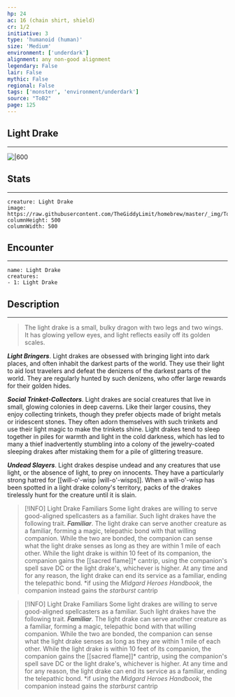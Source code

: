 ```yaml
---
hp: 24
ac: 16 (chain shirt, shield)
cr: 1/2
initiative: 3
type: 'humanoid (human)'    
size: 'Medium'
environment: ['underdark']
alignment: any non-good alignment
legendary: False
lair: False
mythic: False
regional: False
tags: ['monster', 'environment/underdark']
source: "ToB2"
page: 125
---
```


## Light Drake
---

![|600](https://raw.githubusercontent.com/TheGiddyLimit/homebrew/master/_img/ToB2/creature/Light%20Drake.webp)

## Stats
---

```statblock
creature: Light Drake
image: https://raw.githubusercontent.com/TheGiddyLimit/homebrew/master/_img/ToB2/creature/token/Light%20Drake%20%28Token%29.png
columnHeight: 500
columnWidth: 500
```

## Encounter
---

```encounter-table
name: Light Drake
creatures:
- 1: Light Drake
```

## Description
---
>The light drake is a small, bulky dragon with two legs and two wings. It has glowing yellow eyes, and light reflects easily off its golden scales.

**_Light Bringers_**. Light drakes are obsessed with bringing light into dark places, and often inhabit the darkest parts of the world. They use their light to aid lost travelers and defeat the denizens of the darkest parts of the world. They are regularly hunted by such denizens, who offer large rewards for their golden hides.

**_Social Trinket-Collectors_**. Light drakes are social creatures that live in small, glowing colonies in deep caverns. Like their larger cousins, they enjoy collecting trinkets, though they prefer objects made of bright metals or iridescent stones. They often adorn themselves with such trinkets and use their light magic to make the trinkets shine. Light drakes tend to sleep together in piles for warmth and light in the cold darkness, which has led to many a thief inadvertently stumbling into a colony of the jewelry-coated sleeping drakes after mistaking them for a pile of glittering treasure.

**_Undead Slayers_**. Light drakes despise undead and any creatures that use light, or the absence of light, to prey on innocents. They have a particularly strong hatred for [[will-o'-wisp \|will-o'-wisps]]. When a will-o'-wisp has been spotted in a light drake colony's territory, packs of the drakes tirelessly hunt for the creature until it is slain.


> [!INFO] Light Drake Familiars
>Some light drakes are willing to serve good-aligned spellcasters as a familiar. Such light drakes have the following trait.
**_Familiar_**. The light drake can serve another creature as a familiar, forming a magic, telepathic bond with that willing companion. While the two are bonded, the companion can sense what the light drake senses as long as they are within 1 mile of each other. While the light drake is within 10 feet of its companion, the companion gains the [[sacred flame]]* cantrip, using the companion's spell save DC or the light drake's, whichever is higher. At any time and for any reason, the light drake can end its service as a familiar, ending the telepathic bond.
*if using the _Midgard Heroes Handbook_, the companion instead gains the _starburst_ cantrip



> [!INFO] Light Drake Familiars
>Some light drakes are willing to serve good-aligned spellcasters as a familiar. Such light drakes have the following trait.
**_Familiar_**. The light drake can serve another creature as a familiar, forming a magic, telepathic bond with that willing companion. While the two are bonded, the companion can sense what the light drake senses as long as they are within 1 mile of each other. While the light drake is within 10 feet of its companion, the companion gains the [[sacred flame]]* cantrip, using the companion's spell save DC or the light drake's, whichever is higher. At any time and for any reason, the light drake can end its service as a familiar, ending the telepathic bond.
*if using the _Midgard Heroes Handbook_, the companion instead gains the _starburst_ cantrip




